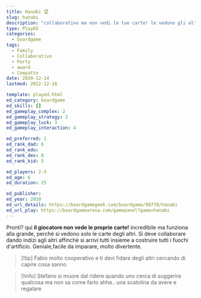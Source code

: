 ```yaml
---
title: Hanabi 🏆
slug: hanabi
description: "collaborativo ma non vedi le tue carte! le vedono gli altri giocatori!"
type: PlayED
categories:
  - boardgame
tags:
  - Family
  - Collaborativo
  - Party
  - award
  - Compatto
date: 2020-12-14
lastmod: 2022-12-18

template: played.html
ed_category: boardgame
ed_skills: []
ed_gameplay_complex: 2
ed_gameplay_strategy: 3
ed_gameplay_luck: 3
ed_gameplay_interaction: 4

ed_preferred: 1
ed_rank_dad: 6
ed_rank_edu: 
ed_rank_dev: 8
ed_rank_kid: 5

ed_players: 2-5
ed_age: 6
ed_duration: 25

ed_publisher: 
ed_year: 2010
ed_url_details: https://boardgamegeek.com/boardgame/98778/hanabi
ed_url_play: https://boardgamearena.com/gamepanel?game=hanabi
---
```


Pronti? qui **il giocatore non vede le proprie carte!** incredibile ma funziona alla grande, perché si vedono solo le carte degli altri.
Si deve collaborare dando indizi agli altri affinchè si arrivi tutti insieme a costruire tutti i fuochi d'artificio.
Geniale,facile da imparare, molto divertente.

> [!tip] Fabio
> molto cooperativo e ti devi fidare degli altri cercando di capire cosa sanno

> [!info] Stefano
> si muore dal ridere quando uno cerca di suggerire qualcosa ma non sa come farlo ahha.. una scatolina da avere e regalare
